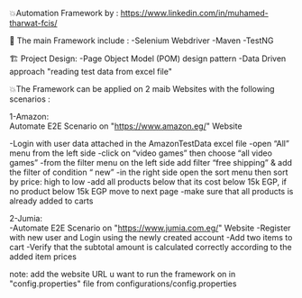 💥Automation Framework by : https://www.linkedin.com/in/muhamed-tharwat-fcis/


📝 The main Framework include :
-Selenium Webdriver
-Maven
-TestNG

🏗️ Project Design:
-Page Object Model (POM) design pattern
-Data Driven approach "reading test data from excel file"

💥The Framework can be applied on 2 maib Websites with the following scenarios :


1-Amazon:  
Automate E2E Scenario on "https://www.amazon.eg/" Website

-Login with user data attached in the AmazonTestData excel file
-open “All” menu from the left side
-click on “video games” then choose “all video games”
-from the filter menu on the left side add filter “free shipping” & add the filter of condition “ new”
-in the right side open the sort menu then sort by price: high to low
-add all products below that its cost below 15k EGP, if no product below 15k EGP move to next page
-make sure that all products is already added to carts

2-Jumia:  
-Automate E2E Scenario on "https://www.jumia.com.eg/" Website
-Register with new user and Login using the newly created account
-Add two items to cart
-Verify that the subtotal amount is calculated correctly according to the added item prices

note: add the website URL u want to run the framework on in "config.properties" file from configurations/config.properties